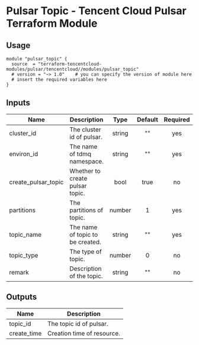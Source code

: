 # Pulsar Topic - Tencent Cloud Pulsar Terraform Module

## Usage

```hcl
module "pulsar_topic" {
  source  = "terraform-tencentcloud-modules/pulsar/tencentcloud//modules/pulsar_topic"
  # version = "~> 1.0"    # you can specify the version of module here
  # insert the required variables here
}
```

## Inputs

| Name | Description | Type | Default | Required |
|------|-------------|:----:|:-----:|:-----:|
| cluster_id | The cluster id of pulsar. | string | "" | yes |
| environ_id | The name of tdmq namespace. | string | "" | yes |
| create_pulsar_topic | Whether to create pulsar topic. | bool | true | no |
| partitions | The partitions of topic. | number | 1 | yes |
| topic_name | The name of topic to be created. | string | "" | yes |
| topic_type | The type of topic. | number | 0 | no |
| remark | Description of the topic. | string | "" | no |


## Outputs

| Name | Description |
|------|-------------|
| topic_id | The topic id of pulsar. | 
| create_time | Creation time of resource. | 


<!-- BEGINNING OF PRE-COMMIT-TERRAFORM DOCS HOOK -->
<!-- END OF PRE-COMMIT-TERRAFORM DOCS HOOK -->
